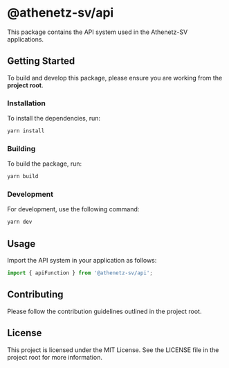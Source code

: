 # @athenetz-sv/api

This package contains the API system used in the Athenetz-SV applications.

## Getting Started

To build and develop this package, please ensure you are working from the **project root**.

### Installation

To install the dependencies, run:

```sh
yarn install
```

### Building

To build the package, run:

```sh
yarn build
```

### Development

For development, use the following command:

```sh
yarn dev
```

## Usage

Import the API system in your application as follows:

```javascript
import { apiFunction } from '@athenetz-sv/api';
```

## Contributing

Please follow the contribution guidelines outlined in the project root.

## License

This project is licensed under the MIT License. See the LICENSE file in the project root for more information.
